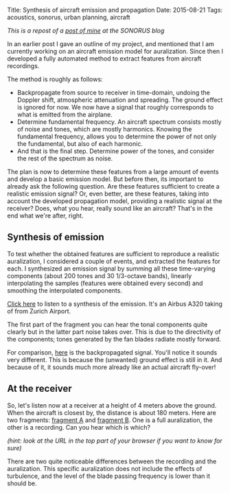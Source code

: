 Title: Synthesis of aircraft emission and propagation
Date: 2015-08-21
Tags: acoustics, sonorus, urban planning, aircraft

*This is a repost of a [post of mine](https://sonorusfp7.wordpress.com/2015/08/21/synthesis-of-aircraft-emission-and-propagation) at the SONORUS blog*

In an earlier post I gave an outline of my project, and mentioned that I am 
currently working on an aircraft emission model for auralization. Since then I 
developed a fully automated method to extract features from aircraft recordings. 

The method is roughly as follows:

- Backpropagate from source to receiver in time-domain, undoing the Doppler 
shift, atmospheric attenuation and spreading. The ground effect is ignored for 
now. We now have a signal that roughly corresponds to what is emitted from the 
airplane.
- Determine fundamental frequency. An aircraft spectrum consists mostly of noise 
and tones, which are mostly harmonics. Knowing the fundamental frequency, allows 
you to determine the power of not only the fundamental, but also of each 
harmonic.
- And that is the final step. Determine power of the tones, and consider the 
rest of the spectrum as noise.

The plan is now to determine these features from a large amount of events and 
develop a basic emission model. But before then, its important to already ask 
the following question. Are these features sufficient to create a realistic 
emission signal? Or, even better, are these features, taking into account the 
developed propagation model, providing a realistic signal at the receiver? Does, 
what you hear, really sound like an aircraft? That's in the end what we're 
after, right.

## Synthesis of emission
To test whether the obtained features are sufficient to reproduce a realistic 
auralization, I considered a couple of events, and extracted the features for 
each. I synthesized an emission signal by summing all these time-varying 
components (about 200 tones and 30 1/3-octave bands), linearly interpolating the 
samples (features were obtained every second) and smoothing the interpolated 
components.

[Click here](https://zenodo.org/record/28815/files/synthesis.wav) to listen 
to a synthesis of the emission. It's an Airbus A320 taking of from Zurich Airport.

The first part of the fragment you can hear the tonal components quite clearly 
but in the latter part noise takes over. This is due to the directivity of the 
components; tones generated by the fan blades radiate mostly forward.

For comparison, [here](https://zenodo.org/record/28815/files/reverted.wav) is the backpropagated signal. You'll notice it sounds very 
different. This is because the (unwanted) ground effect is still in it. And 
because of it, it sounds much more already like an actual aircraft fly-over!

## At the receiver
So, let's listen now at a receiver at a height of 4 meters above the ground. 
When the aircraft is closest by, the distance is about 180 meters. Here are two 
fragments: [fragment A](https://zenodo.org/record/28815/files/recording.wav) and 
[fragment B](https://zenodo.org/record/28815/files/auralization.wav). One is a 
full auralization, the other is a recording. Can you hear which is which?

*(hint: look at the URL in the top part of your browser if you want to know for sure)*

There are two quite noticeable differences between the recording and the 
auralization. This specific auralization does not include the effects of 
turbulence, and the level of the blade passing frequency is lower than it should 
be.